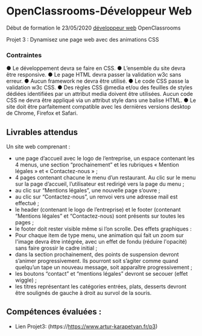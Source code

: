 # OpenClassrooms-Développeur Web

Début de formation le 23/05/2020 [développeur web](https://openclassrooms.com/fr/paths/185-developpeur-web) OpenClassrooms

Projet 3 : Dynamisez une page web avec des animations CSS

### Contraintes
● Le développement devra se faire en CSS.
● L’ensemble du site devra être responsive.
● Le page HTML devra passer la validation w3c sans erreur.
● Aucun framework ne devra être utilisé.
● Le code CSS passe la validation w3c CSS.
● Des règles CSS @media et/ou des feuilles de styles dédiées identifiées par un
  attribut media doivent être utilisées.
  Aucun code CSS ne devra être appliqué via un attribut style dans une balise HTML.
● Le site doit être parfaitement compatible avec les dernières versions desktop de
Chrome, Firefox et Safari.

## Livrables attendus
Un site web comprenant :
- une page d’accueil avec le logo de l’entreprise, un espace contenant les 4 menus,
une section “prochainement” et les rubriques « Mention légales » et « Contactez-nous » ;
- 4 pages contenant chacune le menu d’un restaurant. Au clic sur le menu sur la page
d’accueil, l’utilisateur est redirigé vers la page du menu ;
- au clic sur “Mentions légales”, une nouvelle page s’ouvre ;
- au clic sur “Contactez-nous”, un renvoi vers une adresse mail est effectué ;
- le header (contenant le logo de l’entreprise) et le footer (contenant “Mentions
légales” et “Contactez-nous) sont présents sur toutes les pages ;
- le footer doit rester visible même si l’on scrolle.
Des effets graphiques :
- Pour chaque item de type menu, une animation qui fait un zoom sur l'image devra
être intégrée, avec un effet de fondu (réduire l'opacité) sans faire grossir le cadre
initial ;
- dans la section prochainement, des points de suspension devront s’animer
progressivement. Ils pourront soit s’agiter comme quand quelqu’un tape un
nouveau message, soit apparaître progressivement ;
- les boutons “contact” et “mentions légales” devront se secouer (effet wiggle) ;
- les titres représentant les catégories entrées, plats, desserts devront être soulignés
de gauche à droit au survol de la souris.



## Compétences évaluées :

<!-- Mettre en œuvre des effets CSS graphiques avancés
- Assurer la cohérence graphique d'un site web
- Mettre en place une structure de navigation pour un site web -->

* Lien Projet3: (https://https://www.artur-karapetyan.fr/p3)
